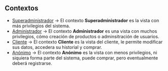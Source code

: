 ## Contextos

+ [Superadministrador](doc/contextos/superadministrador.md)
-> El contexto **Superadministrador** es la vista con más privilegios del sistema.
+ [Administrador](doc/contextos/administrador.md)
-> El contexto **Administrador**  es una vista con muchos privilegios, cómo creación de productos o adminsitración de usuarios.
+ [Cliente](doc/contextos/cliente.md)
-> El contexto **Cliente** es la vista del cliente, le permite modificar sus datos, accedera su historial y comprar.
+ [Anónimo](doc/contextos/anonimo.md)
-> El contexto **Anónimo** es la vista con menos privilegios, ni siquiera forma parte del sistema, puede comprar, pero eventualmente deberá registrarse.
